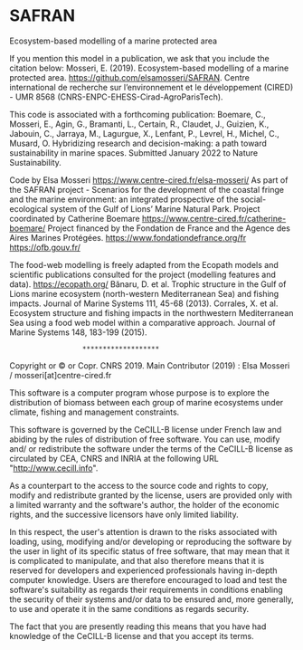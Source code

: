 # SAFRAN
Ecosystem-based modelling of a marine protected area

If you mention this model in a publication, we ask that you include the citation below:
Mosseri, E. (2019). Ecosystem-based modelling of a marine protected area. https://github.com/elsamosseri/SAFRAN. 
Centre international de recherche sur l’environnement et le développement (CIRED) - UMR 8568 (CNRS-ENPC-EHESS-Cirad-AgroParisTech).

This code is associated with a forthcoming publication:
Boemare, C., Mosseri, E., Agin, G., Bramanti, L., Certain, R., Claudet, J., Guizien, K., Jabouin, C., 
Jarraya, M., Lagurgue, X., Lenfant, P., Levrel, H., Michel, C., Musard, O.
Hybridizing research and decision-making: a path toward sustainability in marine spaces.
Submitted January 2022 to Nature Sustainability.

Code by Elsa Mosseri
https://www.centre-cired.fr/elsa-mosseri/
As part of the SAFRAN project - Scenarios for the development of the coastal fringe and the marine environment: 
an integrated prospective of the social-ecological system of the Gulf of Lions’ Marine Natural Park.
Project coordinated by Catherine Boemare
https://www.centre-cired.fr/catherine-boemare/
Project financed by the Fondation de France and the Agence des Aires Marines Protégées. 
https://www.fondationdefrance.org/fr
https://ofb.gouv.fr/

The food-web modelling is freely adapted from the Ecopath models and scientific publications consulted for the project (modelling features and data).
https://ecopath.org/
Bănaru, D. et al. Trophic structure in the Gulf of Lions marine ecosystem (north-western Mediterranean Sea) and fishing impacts. 
Journal of Marine Systems 111, 45-68 (2013).
Corrales, X. et al. Ecosystem structure and fishing impacts in the northwestern Mediterranean Sea using a food web model within a comparative approach. 
Journal of Marine Systems 148, 183-199 (2015).


                      *******************


Copyright or © or Copr. CNRS 2019. 
Main Contributor (2019) : Elsa Mosseri / mosseri[at]centre-cired.fr

This software is a computer program whose purpose is to explore the 
distribution of biomass between each group of marine ecosystems under 
climate, fishing and management constraints.

This software is governed by the CeCILL-B license under French law and
abiding by the rules of distribution of free software.  You can  use, 
modify and/ or redistribute the software under the terms of the CeCILL-B
license as circulated by CEA, CNRS and INRIA at the following URL
"http://www.cecill.info". 

As a counterpart to the access to the source code and  rights to copy,
modify and redistribute granted by the license, users are provided only
with a limited warranty  and the software's author,  the holder of the
economic rights,  and the successive licensors  have only  limited
liability. 

In this respect, the user's attention is drawn to the risks associated
with loading,  using,  modifying and/or developing or reproducing the
software by the user in light of its specific status of free software,
that may mean  that it is complicated to manipulate,  and  that  also
therefore means  that it is reserved for developers  and  experienced
professionals having in-depth computer knowledge. Users are therefore
encouraged to load and test the software's suitability as regards their
requirements in conditions enabling the security of their systems and/or 
data to be ensured and,  more generally, to use and operate it in the 
same conditions as regards security. 

The fact that you are presently reading this means that you have had
knowledge of the CeCILL-B license and that you accept its terms.
